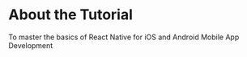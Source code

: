 # About the Tutorial
To master the basics of React Native for iOS and Android Mobile App Development
